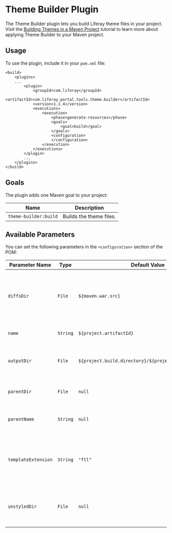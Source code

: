 # Theme Builder Plugin

The Theme Builder plugin lets you build Liferay theme files in your project.
Visit the
[Building Themes in a Maven Project](/develop/tutorials/-/knowledge_base/7-0/building-themes-in-a-maven-project)
tutorial to learn more about applying Theme Builder to your Maven project.

## Usage

To use the plugin, include it in your `pom.xml` file:

    <build>
        <plugins>
        ...
            <plugin>
                <groupId>com.liferay</groupId>
                <artifactId>com.liferay.portal.tools.theme.builder</artifactId>
                <version>1.1.4</version>
                <executions>
                    <execution>
                        <phase>generate-resources</phase>
                        <goals>
                            <goal>build</goal>
                        </goals>
                        <configuration>
                        </configuration>
                    </execution>
                </executions>
            </plugin>
            ...
        </plugins>
    </build>

## Goals

The plugin adds one Maven goal to your project:

Name | Description
---- | -----------
`theme-builder:build` |  Builds the theme files.

## Available Parameters

You can set the following parameters in the `<configuration>` section of the
POM:

Parameter Name | Type | Default Value | Description
------------- | ---- | ------------- | -----------
`diffsDir` | `File` | `${maven.war.src}` | The directory that contains the files to copy over the parent theme.
`name` | `String` | `${project.artifactId}` | The name of the new theme.
`outputDir` | `File` | `${project.build.directory}/${project.build.finalName}` | The directory where to build the theme.
`parentDir` | `File` | `null` | The directory of the parent theme.
`parentName` | `String` | `null` | The name of the parent theme.
`templateExtension` | `String` | `"ftl"` |  The extension of the template files, usually `"ftl"` or `"vm"`.
`unstyledDir` | `File` | `null` | The directory of [Liferay Frontend Theme Unstyled](https://github.com/liferay/liferay-portal/tree/master/modules/apps/foundation/frontend-theme/frontend-theme-unstyled).